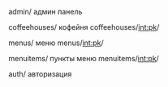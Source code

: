 admin/ админ панель 

coffeehouses/ кофейня
coffeehouses/<int:pk>/

menus/ меню
menus/<int:pk>/

menuitems/ пункты меню
menuitems/<int:pk>/

auth/ авторизация
